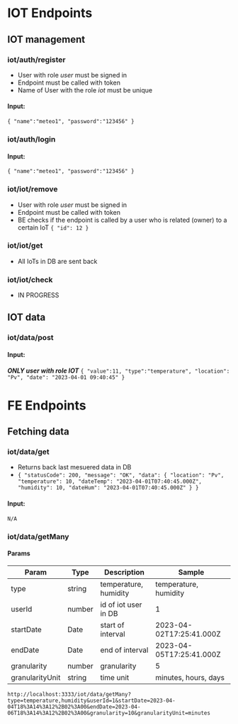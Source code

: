 # IOT Endpoints
## IOT management

### iot/auth/register
* User with role *user* must be signed in
* Endpoint must be called with token
* Name of User with the role *iot* must be unique
#### Input:
`{
	"name":"meteo1",
	"password":"123456"
}`

### iot/auth/login
#### Input:
`{
	"name":"meteo1",
	"password":"123456"
}`
### iot/iot/remove
* User with role *user* must be signed in
* Endpoint must be called with token
*  BE checks if the endpoint is called by a user who is related (owner) to a certain IoT
`{
	"id": 12
}`
### iot/iot/get
* All IoTs in DB are sent back

### iot/iot/check
* IN PROGRESS

## IOT data
### iot/data/post
#### Input:
**_ONLY user with role IOT_**
`{
	"value":11,
	"type":"temperature",
	"location": "Pv",
	"date": "2023-04-01 09:40:45"
	}`

# FE Endpoints
## Fetching data
### iot/data/get
* Returns back last mesuered data in DB
*  `{
	"statusCode": 200,
	"message": "OK",
	"data": {
		"location": "Pv",
		"temperature": 10,
		"dateTemp": "2023-04-01T07:40:45.000Z",
		"humidity": 10,
		"dateHum": "2023-04-01T07:40:45.000Z"
	}
}`
#### Input:
`N/A`

### iot/data/getMany
#### Params

| Param | Type  | Description | Sample |
| ----------- | ---------- |----------- | --- |
| type | string | temperature, humidity | temperature, humidity |
| userId | number | id of iot user in DB | 1 |
| startDate | Date | start of interval | 2023-04-02T17:25:41.000Z |
| endDate | Date | end of interval | 2023-04-05T17:25:41.000Z |
| granularity | number | granularity | 5 |
| granularityUnit | string | time unit | minutes, hours, days |

`http://localhost:3333/iot/data/getMany?type=temperature,humidity&userId=1&startDate=2023-04-04T18%3A14%3A12%2B02%3A00&endDate=2023-04-06T18%3A14%3A12%2B02%3A00&granularity=10&granularityUnit=minutes`
